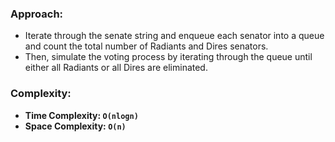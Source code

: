 ### Approach:
- Iterate through the senate string and enqueue each senator into a queue and count the total number of Radiants and Dires senators.
- Then, simulate the voting process by iterating through the queue until either all Radiants or all Dires are eliminated.
​
### Complexity:
- **Time Complexity: `O(nlogn)`**
- **Space Complexity: `O(n)`**